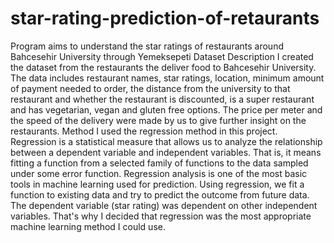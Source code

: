 # star-rating-prediction-of-retaurants
 Program aims to understand the star ratings of restaurants around Bahcesehir University through Yemeksepeti
Dataset Description
I created the dataset from the restaurants the deliver food to Bahcesehir University. The data includes restaurant names, star ratings, location, minimum amount of payment needed to order, the distance from the university to that restaurant and whether the restaurant is discounted, is a super restaurant and has vegetarian, vegan and gluten free options. The price per meter and the speed of the delivery were made by us to give further insight on the restaurants. 
Method
I used the regression method in this project. Regression is a statistical measure that allows us to analyze the relationship between a dependent variable and independent variables. That is, it means fitting a function from a selected family of functions to the data sampled under some error function. Regression analysis is one of the most basic tools in machine learning used for prediction. Using regression, we fit a function to existing data and try to predict the outcome from future data.
The dependent variable (star rating) was dependent on other independent variables. That's why I decided that regression was the most appropriate machine learning method I could use.
